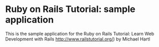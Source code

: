# Ruby on Rails Tutorial: sample application

This is the sample application for the 
Ruby on Rails Tutorial: Learn Web Development with Rails
http://www.railstutorial.org/)
by Michael Hartl
